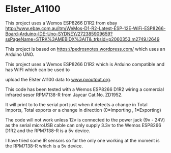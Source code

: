 # Elster_A1100

This project uses a Wemos ESP8266 D1R2 from ebay http://www.ebay.com.au/itm/WeMos-D1-R2-Latest-ESP-12E-WiFi-ESP8266-Board-Arduino-IDE-Uno-SYDNEY/272385909659?ssPageName=STRK%3AMEBIDX%3AIT&_trksid=p2060353.m2749.l2649

  This project is based on https://pedrosnotes.wordpress.com/ which uses an Arduino UNO.

  This project uses a Wemos ESP8266 D1R2 which is Arduino compatible and has WIFI which can be used to 

  upload the Elster A1100 data to www.pvoutput.org. 

  This code has been tested with a Wemos ESP8266 D1R2 wiring a comercial infrared sesor RPM7138-R from Jaycar Cat.No. ZD1952.

  It will print to to the serial port just when it detects a change
  in Total Imports, Total exports or a change in direction (0=Importing , 1=Exporting)

  The code will not work unless 12v is connected to the power jack (9v - 24V) as the serial microUSB cable can 
  only supply 3.3v to the Wemos ESP8266 D1R2 and the RPM7138-R is a 5v device.

  I have tried some IR sensors so far the only one working at the moment is the RPM7138-R which is a 5v device.


